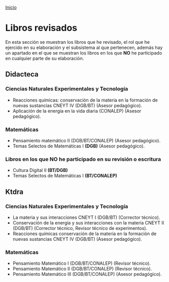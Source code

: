 [Inicio](indexesp.md)

# Libros revisados

En esta sección se muestran los libros que he revisado, el rol que he ejercido en su elaboración y el subsistema al que pertenecen, además hay un apartado en el que se muestran los libros en los que **NO** he participado en cualquier parte de su elaboración.

## Didacteca

### Ciencias Naturales Experimentales y Tecnología
- Reacciones químicas: conservación de la materia en la formación de nuevas sustancias CNEYT IV (DGB/BT) (Asesor pedagógico).
- Aplicación de la energía en la vida diaria (CONALEP) (Asesor pedagógico).

### Matemáticas

- Pensamiento matemático II (DGB/BT/CONALEP) (Asesor pedagógico).
- Temas Selectos de Matemáticas I **(DGB)** (Asesor pedagógico).

### Libros en los que **NO** he participado en su revisión o escritura

- Cultura Digital II **(BT/DGB)**
- Temas Selectos de Matemáticas I **(BT/CONALEP)**

## Ktdra

### Ciencias Naturales Experimentales y Tecnología

- La materia y sus interacciones CNEYT I (DGB/BT) (Corrector técnico).
- Conservación de la energía y sus interacciones con la materia CNEYT II (DGB/BT) (Corrector técnico, Revisor técnico de experimentos).
- Reacciones químicas conservación de la materia en la formación de nuevas sustancias CNEYT IV (DGB/BT) (Asesor pedagógico).

### Matemáticas

- Pensamiento Matemático I (DGB/BT/CONALEP) (Revisor técnico).
- Pensamiento Matemático II (DGB/BT/CONALEP) (Revisor técnico).
- Pensamiento Matemático III (DGB/BT/CONALEP) (Asesor pedagógico).

